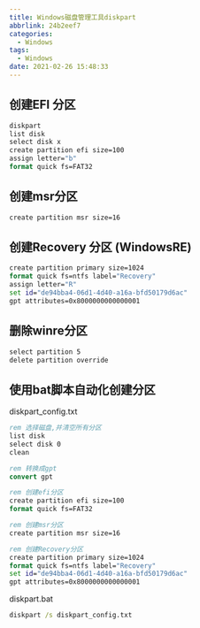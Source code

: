 ```yaml
---
title: Windows磁盘管理工具diskpart
abbrlink: 24b2eef7
categories:
  - Windows
tags:
  - Windows
date: 2021-02-26 15:48:33
---
```

## 创建EFI 分区

```bat
diskpart
list disk
select disk x
create partition efi size=100
assign letter="b"
format quick fs=FAT32
```

## 创建msr分区

```bat
create partition msr size=16
```

## 创建Recovery 分区 (WindowsRE)

```bat
create partition primary size=1024
format quick fs=ntfs label="Recovery"
assign letter="R"
set id="de94bba4-06d1-4d40-a16a-bfd50179d6ac"
gpt attributes=0x8000000000000001
```

## 删除winre分区

```bat
select partition 5
delete partition override
```

## 使用bat脚本自动化创建分区

diskpart_config.txt

```bat
rem 选择磁盘,并清空所有分区
list disk
select disk 0
clean

rem 转换成gpt
convert gpt

rem 创建efi分区
create partition efi size=100
format quick fs=FAT32

rem 创建msr分区
create partition msr size=16

rem 创建Recovery分区
create partition primary size=1024
format quick fs=ntfs label="Recovery"
set id="de94bba4-06d1-4d40-a16a-bfd50179d6ac"
gpt attributes=0x8000000000000001
```

diskpart.bat

```bat
diskpart /s diskpart_config.txt
```
